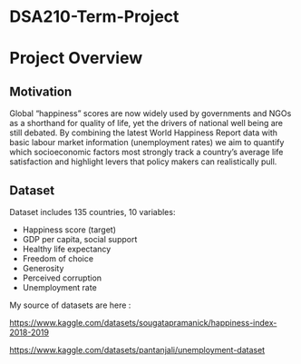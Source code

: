 # DSA210-Term-Project

# Project Overview

## Motivation

Global “happiness” scores are now widely used by governments and NGOs as a shorthand for quality of life, yet the drivers of national well being are still debated. By combining the latest World Happiness Report data with basic labour market information (unemployment rates) we aim to quantify which socioeconomic factors most strongly track a country’s average life satisfaction and highlight levers that policy makers can realistically pull.


## Dataset

Dataset includes 135 countries, 10 variables: 
- Happiness score (target)
- GDP per capita, social support
- Healthy life expectancy
- Freedom of choice
- Generosity
- Perceived corruption
- Unemployment rate


My source of datasets are here :

https://www.kaggle.com/datasets/sougatapramanick/happiness-index-2018-2019

https://www.kaggle.com/datasets/pantanjali/unemployment-dataset


